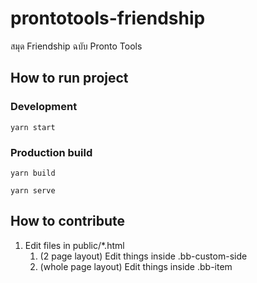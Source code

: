 # prontotools-friendship
สมุด Friendship ฉบับ Pronto Tools

## How to run project

### Development
`yarn start`

### Production build
`yarn build`

`yarn serve`

## How to contribute
1. Edit files in public/*.html
    1. (2 page layout) Edit things inside .bb-custom-side
    1. (whole page layout) Edit things inside .bb-item
